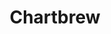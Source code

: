 ---
blog: https://chartbrew.com/blog
codehost: https://github.com/https://github.com/chartbrew/chartbrew
logohandle: chartbrew
sort: chartbrew
title: Chartbrew
twitter: https://x.com/chartbrew
website: https://chartbrew.com/
youtube: https://youtube.com/@chartbrew?sub_confirmation=1
---